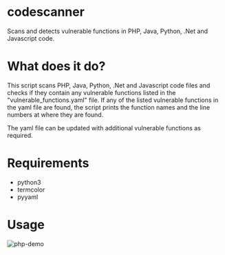 # codescanner
Scans and detects vulnerable functions in PHP, Java, Python, .Net and Javascript code.

# What does it do?
This script scans PHP, Java, Python, .Net and Javascript code files and checks if they contain any vulnerable functions listed in the "vulnerable_functions.yaml" file. If any of the listed vulnerable functions in the yaml file are found, the script prints the function names and the line numbers at where they are found.

The yaml file can be updated with additional vulnerable functions as required.

# Requirements
* python3
* termcolor
* pyyaml

# Usage
![php-demo](https://user-images.githubusercontent.com/7432727/215356287-32e8b089-2c1e-429f-8261-42cc39478ff8.png)


